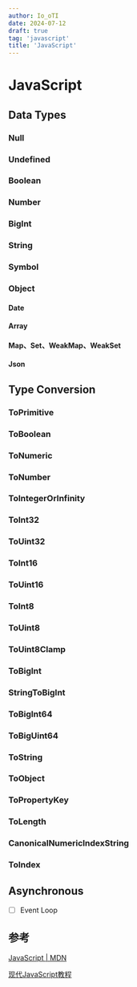 ```yaml
---
author: Io_oTI
date: 2024-07-12
draft: true
tag: 'javascript'
title: 'JavaScript'
---
```


# JavaScript

## Data Types

### Null

### Undefined

### Boolean

### Number

### BigInt

### String

### Symbol

### Object

#### Date

#### Array

#### Map、Set、WeakMap、WeakSet

#### Json

## Type Conversion

### ToPrimitive

### ToBoolean

### ToNumeric

### ToNumber

### ToIntegerOrInfinity

### ToInt32

### ToUint32

### ToInt16

### ToUint16

### ToInt8

### ToUint8

### ToUint8Clamp

### ToBigInt

### StringToBigInt

### ToBigInt64

### ToBigUint64

### ToString

### ToObject

### ToPropertyKey

### ToLength

### CanonicalNumericIndexString

### ToIndex

## Asynchronous

- [ ] Event Loop

## 参考

[JavaScript | MDN](https://developer.mozilla.org/zh-CN/docs/Web/JavaScript)

[现代JavaScript教程](https://zh.javascript.info/)
